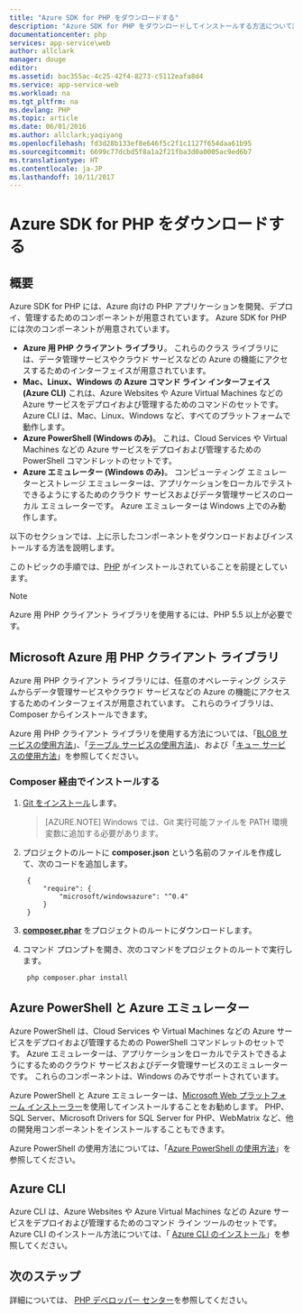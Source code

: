 ```yaml
---
title: "Azure SDK for PHP をダウンロードする"
description: "Azure SDK for PHP をダウンロードしてインストールする方法について説明します。"
documentationcenter: php
services: app-service\web
author: allclark
manager: douge
editor: 
ms.assetid: bac355ac-4c25-42f4-8273-c5112eafa8d4
ms.service: app-service-web
ms.workload: na
ms.tgt_pltfrm: na
ms.devlang: PHP
ms.topic: article
ms.date: 06/01/2016
ms.author: allclark;yaqiyang
ms.openlocfilehash: fd3d28b133ef8e646f5c2f1c1127f654daa61b95
ms.sourcegitcommit: 6699c77dcbd5f8a1a2f21fba3d0a0005ac9ed6b7
ms.translationtype: HT
ms.contentlocale: ja-JP
ms.lasthandoff: 10/11/2017
---
```

# <a name="download-the-azure-sdk-for-php"></a>Azure SDK for PHP をダウンロードする
## <a name="overview"></a>概要
Azure SDK for PHP には、Azure 向けの PHP アプリケーションを開発、デプロイ、管理するためのコンポーネントが用意されています。 Azure SDK for PHP には次のコンポーネントが用意されています。

* **Azure 用 PHP クライアント ライブラリ**。 これらのクラス ライブラリには、データ管理サービスやクラウド サービスなどの Azure の機能にアクセスするためのインターフェイスが用意されています。  
* **Mac、Linux、Windows の Azure コマンド ライン インターフェイス (Azure CLI)** これは、Azure Websites や Azure Virtual Machines などの Azure サービスをデプロイおよび管理するためのコマンドのセットです。 Azure CLI は、Mac、Linux、Windows など、すべてのプラットフォームで動作します。
* **Azure PowerShell (Windows のみ)**。 これは、Cloud Services や Virtual Machines などの Azure サービスをデプロイおよび管理するための PowerShell コマンドレットのセットです。
* **Azure エミュレーター (Windows のみ)**。 コンピューティング エミュレーターとストレージ エミュレーターは、アプリケーションをローカルでテストできるようにするためのクラウド サービスおよびデータ管理サービスのローカル エミュレーターです。 Azure エミュレーターは Windows 上でのみ動作します。

以下のセクションでは、上に示したコンポーネントをダウンロードおよびインストールする方法を説明します。

このトピックの手順では、[PHP][install-php] がインストールされていることを前提としています。

> [!NOTE]
> Azure 用 PHP クライアント ライブラリを使用するには、PHP 5.5 以上が必要です。
> 
> 

## <a name="php-client-libraries-for-azure"></a>Microsoft Azure 用 PHP クライアント ライブラリ
Azure 用 PHP クライアント ライブラリには、任意のオペレーティング システムからデータ管理サービスやクラウド サービスなどの Azure の機能にアクセスするためのインターフェイスが用意されています。 これらのライブラリは、Composer からインストールできます。

Azure 用 PHP クライアント ライブラリを使用する方法については、「[BLOB サービスの使用方法][blob-service]」、「[テーブル サービスの使用方法][table-service]」、および「[キュー サービスの使用方法][queue-service]」を参照してください。

### <a name="install-via-composer"></a>Composer 経由でインストールする
1. [Git をインストール][install-git]します。

    > [AZURE.NOTE] Windows では、Git 実行可能ファイルを PATH 環境変数に追加する必要があります。

1. プロジェクトのルートに **composer.json** という名前のファイルを作成して、次のコードを追加します。
   
        {
            "require": {
                "microsoft/windowsazure": "^0.4"
            }
        }
2. **[composer.phar][composer-phar]** をプロジェクトのルートにダウンロードします。
3. コマンド プロンプトを開き、次のコマンドをプロジェクトのルートで実行します。
   
        php composer.phar install

## <a name="azure-powershell-and-azure-emulators"></a>Azure PowerShell と Azure エミュレーター
Azure PowerShell は、Cloud Services や Virtual Machines などの Azure サービスをデプロイおよび管理するための PowerShell コマンドレットのセットです。 Azure エミュレーターは、アプリケーションをローカルでテストできるようにするためのクラウド サービスおよびデータ管理サービスのエミュレーターです。 これらのコンポーネントは、Windows のみでサポートされています。

Azure PowerShell と Azure エミュレーターは、[Microsoft Web プラットフォーム インストーラー][download-wpi]を使用してインストールすることをお勧めします。 PHP、SQL Server、Microsoft Drivers for SQL Server for PHP、WebMatrix など、他の開発用コンポーネントをインストールすることもできます。

Azure PowerShell の使用方法については、「[Azure PowerShell の使用方法][powershell-tools]」を参照してください。

## <a name="azure-cli"></a>Azure CLI
Azure CLI は、Azure Websites や Azure Virtual Machines などの Azure サービスをデプロイおよび管理するためのコマンド ライン ツールのセットです。 Azure CLI のインストール方法については、「 [Azure CLI のインストール](cli-install-nodejs.md)」を参照してください。

## <a name="next-steps"></a>次のステップ
詳細については、 [PHP デベロッパー センター](/develop/php/)を参照してください。

[install-php]: http://www.php.net/manual/en/install.php
[composer-github]: https://github.com/composer/composer
[composer-phar]: http://getcomposer.org/composer.phar
[nodejs-org]: http://nodejs.org/
[install-node-linux]: https://github.com/joyent/node/wiki/Installing-Node.js-via-package-manager
[download-wpi]: http://go.microsoft.com/fwlink/?LinkId=253447
[mac-installer]: http://go.microsoft.com/fwlink/?LinkId=252249
[blob-service]: http://go.microsoft.com/fwlink/?LinkId=252714
[table-service]: http://go.microsoft.com/fwlink/?LinkId=252715
[queue-service]: http://go.microsoft.com/fwlink/?LinkId=252716
[azure cli]: http://go.microsoft.com/fwlink/?LinkId=252717
[powershell-tools]: http://go.microsoft.com/fwlink/?LinkId=252718
[php-sdk-github]: http://go.microsoft.com/fwlink/?LinkId=252719
[install-git]: http://git-scm.com/book/en/Getting-Started-Installing-Git
